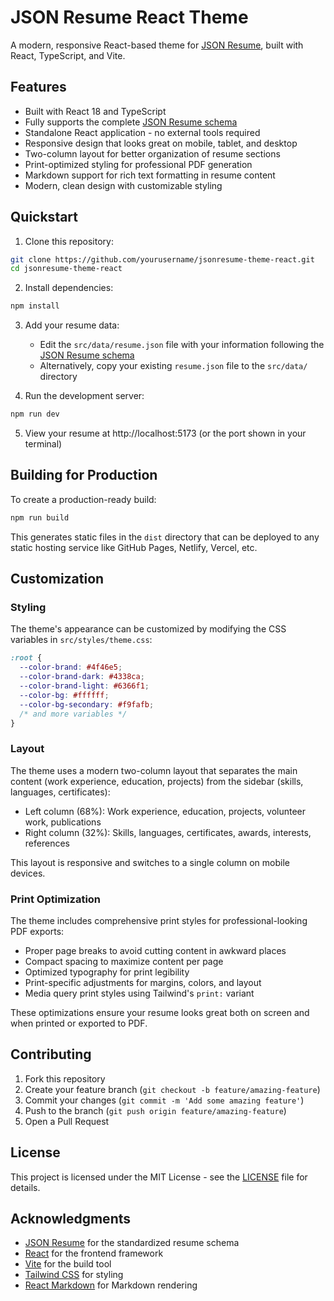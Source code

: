 # JSON Resume React Theme

A modern, responsive React-based theme for [JSON Resume](https://jsonresume.org/), built with React, TypeScript, and Vite.

## Features

- Built with React 18 and TypeScript
- Fully supports the complete [JSON Resume schema](https://jsonresume.org/schema/)
- Standalone React application - no external tools required
- Responsive design that looks great on mobile, tablet, and desktop
- Two-column layout for better organization of resume sections
- Print-optimized styling for professional PDF generation
- Markdown support for rich text formatting in resume content
- Modern, clean design with customizable styling

## Quickstart

1. Clone this repository:

```bash
git clone https://github.com/yourusername/jsonresume-theme-react.git
cd jsonresume-theme-react
```

2. Install dependencies:

```bash
npm install
```

3. Add your resume data:

   - Edit the `src/data/resume.json` file with your information following the [JSON Resume schema](https://jsonresume.org/schema/)
   - Alternatively, copy your existing `resume.json` file to the `src/data/` directory

4. Run the development server:

```bash
npm run dev
```

5. View your resume at http://localhost:5173 (or the port shown in your terminal)

## Building for Production

To create a production-ready build:

```bash
npm run build
```

This generates static files in the `dist` directory that can be deployed to any static hosting service like GitHub Pages, Netlify, Vercel, etc.

## Customization

### Styling

The theme's appearance can be customized by modifying the CSS variables in `src/styles/theme.css`:

```css
:root {
  --color-brand: #4f46e5;
  --color-brand-dark: #4338ca;
  --color-brand-light: #6366f1;
  --color-bg: #ffffff;
  --color-bg-secondary: #f9fafb;
  /* and more variables */
}
```

### Layout

The theme uses a modern two-column layout that separates the main content (work experience, education, projects) from the sidebar (skills, languages, certificates):

- Left column (68%): Work experience, education, projects, volunteer work, publications
- Right column (32%): Skills, languages, certificates, awards, interests, references

This layout is responsive and switches to a single column on mobile devices.

### Print Optimization

The theme includes comprehensive print styles for professional-looking PDF exports:

- Proper page breaks to avoid cutting content in awkward places
- Compact spacing to maximize content per page
- Optimized typography for print legibility
- Print-specific adjustments for margins, colors, and layout
- Media query print styles using Tailwind's `print:` variant

These optimizations ensure your resume looks great both on screen and when printed or exported to PDF.

## Contributing

1. Fork this repository
2. Create your feature branch (`git checkout -b feature/amazing-feature`)
3. Commit your changes (`git commit -m 'Add some amazing feature'`)
4. Push to the branch (`git push origin feature/amazing-feature`)
5. Open a Pull Request

## License

This project is licensed under the MIT License - see the [LICENSE](LICENSE) file for details.

## Acknowledgments

- [JSON Resume](https://jsonresume.org/) for the standardized resume schema
- [React](https://reactjs.org/) for the frontend framework
- [Vite](https://vitejs.dev/) for the build tool
- [Tailwind CSS](https://tailwindcss.com/) for styling
- [React Markdown](https://github.com/remarkjs/react-markdown) for Markdown rendering
